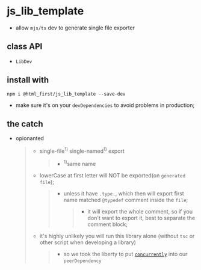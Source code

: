 ﻿# js_lib_template

-   allow `mjs/ts` dev to generate single file exporter

## class API

-   `LibDev`

## install with

```shell
npm i @html_first/js_lib_template --save-dev
```

-   make sure it's on your `devDependencies` to avoid problems in production;

## the catch

-   opionanted
    > -   single-file<sup>1)</sup> single-named<sup>1)</sup> export
    >     > -   <sup>1)</sup>same name
    > -   lowerCase at first letter will NOT be exported(on `generated file`);
    >     > -   unless it have `.type.`, which then will export first name matched `@typedef`
    >     >     comment inside the `file`;
    >     >     > -   it will export the whole comment, so if you don't want to export it, best to
    >     >     >     separate the comment block;
    > -   it's highly unlikely you will run this library alone (without `tsc` or other script when
    >     developing a library)
    >     > -   so we took the liberty to put
    >     >     [`concurrently`](https://www.npmjs.com/package/concurrently) into our
    >     >     `peerDependency`
